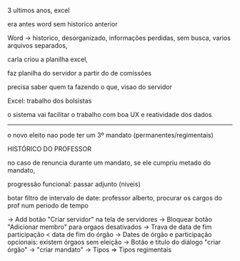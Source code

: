 3 ultimos anos, excel

era antes word
sem historico anterior

Word -> historico, desorganizado, informações perdidas, sem busca, varios arquivos separados,

carla criou a planilha excel,

faz planilha do servidor a partir do de comissões

precisa saber quem ta fazendo o que, visao do servidor

Excel: trabalho dos bolsistas

o sistema vai facilitar o trabalho com boa UX e reatividade dos dados

---

o novo eleito nao pode ter um 3º mandato (permanentes/regimentais)

HISTÓRICO DO PROFESSOR

no caso de renuncia durante um mandato, se ele cumpriu metado do mandato,

progressão funcional: passar adjunto (niveis)

botar filtro de intervalo de date: professor alberto, procurar os cargos do prof num periodo de tempo

-> Add botão "Criar servidor" na tela de servidores
-> Bloquear botão "Adicionar membro" para orgaos desativados
-> Trava de data de fim participação < data de fim do órgão
-> Dates de órgão e participação opcionais: existem órgaos sem eleição
-> Botão e titulo do diálogo "criar órgão" -> "criar mandato"
-> Tipos => Tipos regimentais
